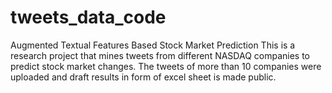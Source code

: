 # tweets_data_code
Augmented Textual Features Based Stock Market Prediction
This is a research project that mines tweets from different NASDAQ companies to predict stock market changes. The tweets of more than 10 companies were uploaded and draft results in form of excel sheet is made public.
